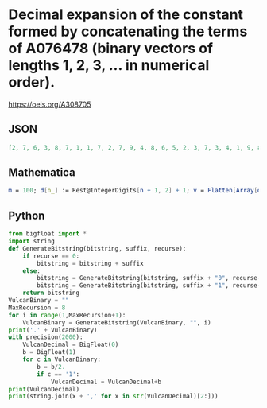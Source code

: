 # Decimal expansion of the constant formed by concatenating the terms of A076478 \(binary vectors of lengths 1, 2, 3, \.\.\. in numerical order\)\.
https://oeis.org/A308705
## JSON
```JSON
[2, 7, 6, 3, 8, 7, 1, 1, 7, 2, 7, 9, 4, 8, 6, 5, 2, 3, 7, 3, 4, 1, 9, 8, 6, 7, 6, 2, 1, 1, 9, 0, 1, 2, 3, 0, 5, 5, 5, 0, 8, 9, 9, 8, 8, 1, 6, 0, 6, 8, 5, 5, 0, 6, 1, 4, 3, 6, 7, 6, 8, 1, 9, 1, 1, 5]
```
## Mathematica
```Mathematica
m = 100; d[n_] := Rest@IntegerDigits[n + 1, 2] + 1; v = Flatten[Array[d, 4 m]] - 1; RealDigits[FromDigits[v, 2]/2^Length[v], 10, m][[1]] (* _Amiram Eldar_, Jul 05 2019 after _Clark Kimberling_ at A076478 *)
```
## Python
```Python
from bigfloat import *
import string
def GenerateBitstring(bitstring, suffix, recurse):
    if recurse == 0:
        bitstring = bitstring + suffix
    else:
        bitstring = GenerateBitstring(bitstring, suffix + "0", recurse-1)
        bitstring = GenerateBitstring(bitstring, suffix + "1", recurse-1)
    return bitstring
VulcanBinary = ""
MaxRecursion = 8
for i in range(1,MaxRecursion+1):
    VulcanBinary = GenerateBitstring(VulcanBinary, "", i)
print('.' + VulcanBinary)
with precision(2000):
    VulcanDecimal = BigFloat(0)
    b = BigFloat(1)
    for c in VulcanBinary:
        b = b/2.
        if c == '1':
            VulcanDecimal = VulcanDecimal+b
print(VulcanDecimal)
print(string.join(x + ',' for x in str(VulcanDecimal)[2:]))
```
